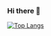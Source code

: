 ### Hi there 👋

[![Top Langs](https://github-readme-stats.vercel.app/api/top-langs/?username=joxpulp&layout=compact)](https://github.com/anuraghazra/github-readme-stats)

